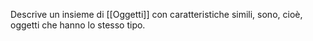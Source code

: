 Descrive un insieme di [[Oggetti]] con caratteristiche simili, sono, cioè, oggetti che hanno lo stesso tipo.